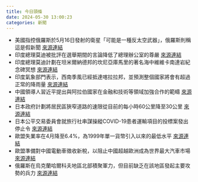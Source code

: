 ```yaml
---
title: 今日頭條
date: 2024-05-30 13:00:23
categories: 新聞            
---
```

- 美國指控俄羅斯於5月16日發射的衛星「可能是一種反太空武器」，俄羅斯則稱這是假新聞 [來源連結](https://www.npr.org/2024/05/30/nx-s1-4975741/what-to-know-russia-satellite-space-weapon-cosmos-2576)
- 印度總理莫迪被批評在選舉期間的言論降低了總理辦公室的尊嚴 [來源連結](https://www.thehindu.com/news/national/manmohan-singh-accuses-pm-modi-of-lowering-dignity-of-pmo-with-hate-speeches/article68231685.ece)
- 印度總理莫迪計劃在坦米爾納德邦的坎尼亞庫馬里的著名海中維維卡南達岩紀念碑冥想 [來源連結](https://www.thehindu.com/news/national/pm-modis-post-poll-meditation-from-kedarnath-cave-in-2019-to-kanniyakumari-rock-memorial-in-2024/article68231385.ece)
- 印度氣象部門表示，西南季風已經抵達喀拉拉邦，並預測整個國家將會有超過正常的降雨量 [來源連結](https://www.thehindu.com/news/national/monsoon-sets-in-over-kerala-and-northeast-earlier-than-forecast/article68231477.ece)
- 中國領導人習近平提出與阿拉伯國家在金融和技術等領域加強合作的範疇 [來源連結](https://www.japantimes.co.jp/news/2024/05/30/world/politics/xi-vision-cooperation-arab-states/)
- 日本政府計劃將居民區狹窄道路的速限從目前的每小時60公里降至30公里 [來源連結](https://www.japantimes.co.jp/news/2024/05/30/japan/japan-speed-limit-revision/)
- 日本公平交易委員會就旅行社串謀操縱COVID-19患者運輸項目的投標案發出停止令 [來源連結](https://www.japantimes.co.jp/business/2024/05/30/ftc-jtb-covid-order/)
- 歐盟失業率在4月降至6.4%，為1999年單一貨幣引入以來的最低水平 [來源連結](https://www.theguardian.com/business/live/2024/may/30/inflation-fears-markets-ftse-uk-businesses-push-for-closer-relations-with-eu-eurozone-unemployment-business-live)
- 歐盟準備對中國電動車徵收新稅，以阻止中國超越歐洲成為世界最大汽車市場 [來源連結](https://www.japantimes.co.jp/business/2024/05/30/tech/eu-chinese-ev-trade-war/)
- 俄羅斯在烏克蘭哈爾科夫地區北部積聚軍力，但目前缺乏在該地區發起主要攻勢的兵力 [來源連結](https://www.theguardian.com/world/live/2024/may/30/russia-ukraine-war-live-nato-foreign-ministers-meet-prague)




